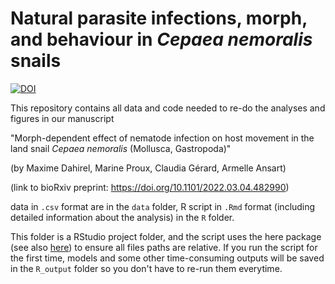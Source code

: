 # Natural parasite infections, morph, and behaviour in *Cepaea nemoralis* snails 

[![DOI](https://zenodo.org/badge/DOI/10.5281/zenodo.6327265.svg)](https://doi.org/10.5281/zenodo.6327265)

This repository contains all data and code needed to re-do the analyses and figures in our manuscript

"Morph-dependent effect of nematode infection on host movement in the land snail *Cepaea nemoralis* (Mollusca, Gastropoda)"  

(by Maxime Dahirel, Marine Proux, Claudia Gérard, Armelle Ansart)

(link to bioRxiv preprint: https://doi.org/10.1101/2022.03.04.482990)

data in `.csv` format are in the `data` folder, R script in `.Rmd` format (including detailed information about the analysis) in the `R` folder.

This folder is a RStudio project folder, and the script uses the here package (see also [here](https://github.com/jennybc/here_here)) to ensure all files paths are relative. If you run the script for the first time, models and some other time-consuming outputs will be saved in the `R_output` folder so you don't have to re-run them everytime.
